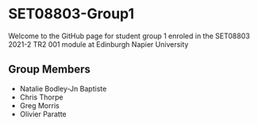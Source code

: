# SET08803-Group1
Welcome to the GitHub page for student group 1 enroled in the SET08803 2021-2 TR2 001 module at Edinburgh Napier University

## Group Members
* Natalie Bodley-Jn Baptiste
* Chris Thorpe
* Greg Morris
* Olivier Paratte
